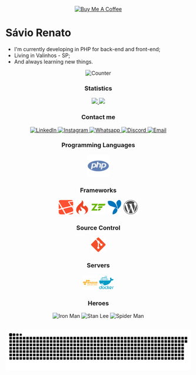 <p align="center">
	<a href="https://www.buymeacoffee.com/savio.renato" target="_blank">
		<img src="https://cdn.buymeacoffee.com/buttons/v2/default-red.png" alt="Buy Me A Coffee" width="150" >
	</a>
<p>

# Sávio Renato

- I'm currently developing in PHP for back-end and front-end;
- Living in Valinhos - SP;
- And always learning new things.

<p align="center"><img alt="Counter" src="https://komarev.com/ghpvc/?username=saviorenato&color=green" /></p>

<h3 align="center">Statistics</h3>
<p align="center">
  <a href="https://github.com/saviorenato">
  <img height="180em" src="https://github-readme-stats.vercel.app/api?username=saviorenato&show_icons=true&theme=nord&include_all_commits=true&count_private=true"/>
  <img height="180em" src="https://github-readme-stats.vercel.app/api/top-langs/?username=saviorenato&layout=compact&langs_count=7&theme=nord"/>
 </a>
</p>

<h3 align="center">Contact me</h3>
<p align="center">
	<a href="https://www.linkedin.com/in/saviorenato/" target="_blank">
		<img alt="LinkedIn" src="https://img.shields.io/badge/LinkedIn-0077B5?style=for-the-badge&logo=linkedin&logoColor=white" />
	</a>
	<a href="https://www.instagram.com/savio.renato/" target="_blank">
		<img alt="Instagram" src="https://img.shields.io/badge/Instagram-E4405F?style=for-the-badge&logo=instagram&logoColor=white"/>
	</a>
	<a href="https://web.whatsapp.com/send?phone=5519998806550" target="_blank">
		<img alt="Whatsapp" src="https://img.shields.io/badge/WhatsApp-25D366?style=for-the-badge&logo=whatsapp&logoColor=white" />
	</a>
	<a href="https://discord.gg/3We3reBt" target="_blank">
		<img alt="Discord" src="https://img.shields.io/badge/Discord-7289DA?style=for-the-badge&logo=discord&logoColor=white" />
	</a>
 	<a href="mailto:contato@saviorenato.com.br" target="_blank">
		<img alt="Email" src="https://img.shields.io/badge/Gmail-D14836?style=for-the-badge&logo=gmail&logoColor=white" />
	</a>
</p>

<h3 align="center">Programming Languages</h3>
<p align="center">
	<img alt="PHP" width="60" src="https://raw.githubusercontent.com/devicons/devicon/master/icons/php/php-plain.svg">
</p>
 
<h3 align="center">Frameworks</h3>
<p align="center">
   	<img alt="Laravel" width="40" src="https://raw.githubusercontent.com/devicons/devicon/master/icons/laravel/laravel-plain.svg">
   	<img alt="Codeigniter" width="40" src="https://raw.githubusercontent.com/devicons/devicon/master/icons/codeigniter/codeigniter-plain.svg">
   	<img alt="Zend" width="40" src="https://raw.githubusercontent.com/devicons/devicon/master/icons/zend/zend-plain.svg">
	<img alt="Yii" width="40" src="https://raw.githubusercontent.com/devicons/devicon/master/icons/yii/yii-plain.svg">
    <img alt="Wordpress" width="40" src="https://raw.githubusercontent.com/devicons/devicon/master/icons/wordpress/wordpress-plain.svg">
</p>

<h3 align="center">Source Control</h3>
<p align="center">
	<img alt="Git" width="40" src="https://raw.githubusercontent.com/devicons/devicon/master/icons/git/git-plain.svg">
</p>

<h3 align="center">Servers</h3>
<p align="center">
	<img alt="Amazon" width="40" src="https://raw.githubusercontent.com/devicons/devicon/master/icons/amazonwebservices/amazonwebservices-plain-wordmark.svg">
	<img alt="Docker"  width="40" src="https://raw.githubusercontent.com/devicons/devicon/master/icons/docker/docker-plain-wordmark.svg">
</p>

<h3 align="center">Heroes</h3>
<p align="center">
	<img height="100" alt="Iron Man" src="https://cdn.iconscout.com/icon/premium/png-128-thumb/avatar-94-116460.png"/>
	<img height="110" alt="Stan Lee" src="https://cdn.iconscout.com/icon/premium/png-128-thumb/stan-lee-2024352-1703606.png"/>
	<img height="100" alt="Spider Man" src="https://cdn.iconscout.com/icon/premium/png-128-thumb/avatar-39-116397.png"/>
</p>

  ##
 
<p align="center">
 
  ![Snake animation](https://github.com/saviorenato/saviorenato/blob/output/github-contribution-grid-snake.svg)
 
</p>
